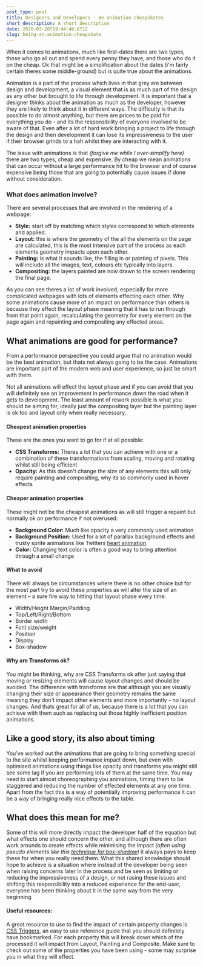 ```yaml
---
post_type: post
title: Designers and Developers - Be animation cheapskates
short_description: A short description
date: 2020-03-28T19:44:46.871Z
slug: being-an-animation-cheapskate
---
```

When it comes to animations, much like first-dates there are two types, those who go all out and spend every penny they have, and those who do it on the cheap. Ok that might be a simplification about the dates (i'm fairly certain theres some middle-ground) but is quite true about the animations.

Animation is a part of the process which lives in that grey are between design and development, a visual element that is as much part of the design as any other but brought to life through development. It is important that a designer thinks about the animation as much as the developer, however they are likely to think about it in different ways. The difficulty is that its possible to do almost anything, but there are prices to be paid for everything you do - and its the responsibility of everyone involved to be aware of that. Even after a lot of hard work bringing a project to life through the design and then development it can lose its impressiveness to the user if their browser grinds to a halt whilst they are interacting with it.

The issue with animations is that *(forgive me while I over-simplify here)* there are two types, cheap and expensive. By cheap we mean animations that can occur without a large performance hit to the browser and of course expensive being those that are going to potentially cause issues if done without consideration.

### What does animation involve?

There are several processes that are involved in the rendering of a webpage:

* **Style:**		start off by matching which styles correspond to which elements and applied.
* **Layout:**		this is where the geometry of the all the elements on the page are calculated, this is the most intensive part of the process as each elements geometry impacts upon each other.
* **Painting:**		is what it sounds like, the filling in or painting of pixels. This will include all the images, text, colours etc typically into layers.
* **Compositing:**	the layers painted are now drawn to the screen rendering the final page.

As you can see theres a lot of work involved, especially for more complicated webpages with lots of elements effecting each other. Why some animations cause more of an impact on performance than others is because they effect the layout phase meaning that it has to run through from that point again, recalculating the geometry for every element on the page again and repainting and compositing any effected areas.

## What animations are good for performance?

From a performance perspective you could argue that no animation would be the best animation, but thats not always going to be the case. Animations are important part of the modern web and user experience, so just be smart with them.

Not all animations will effect the layout phase and if you can avoid that you will definitely see an improvement in performance down the road when it gets to development. The least amount of rework possible is what you should be aiming for, ideally just the compositing layer but the painting layer is ok too and layout only when really necessary.

#### Cheapest animation properties

These are the ones you want to go for if at all possible:

* **CSS Transforms:** Theres a lot that you can achieve with one or a combination of these transformations from scaling, moving and rotating whilst still being efficient
* **Opacity:** As this doesn't change the size of any elements this will only require painting and compositing, why its so commonly used in hover effects

#### Cheaper animation properties

These might not be the cheapest animations as will still trigger a repaint but normally ok on performance if not overused:

* **Background Color:** Much like opacity a very commonly used animation
* **Background Position:** Used for a lot of parallax background effects and trusty sprite animations like Twitters [heart animation](https://medium.com/@chrismabry/how-did-they-do-that-the-twitter-like-animation-2a473b658e43).
* **Color:** Changing text color is often a good way to bring attention through a small change

#### What to avoid

There will always be circumstances where there is no other choice but for the most part try to avoid these properties as will alter the size of an element – a sure fire way to hitting that layout phase every time:

* Width/Height Margin/Padding
* Top/Left/Right/Bottom
* Border width
* Font size/weight
* Position
* Display
* Box-shadow

#### Why are Transforms ok?

You might be thinking, why are CSS Transforms ok after just saying that moving or resizing elements will cause layout changes and should be avoided. The difference with transforms are that although you are visually changing their size or appearance their geometry remains the same meaning they don't impact other elements and more importantly - no layout changes. And thats great for all of us, because there is a lot that you can achieve with them such as replacing out those highly inefficient position animations.

## Like a good story, its also about timing

You've worked out the animations that are going to bring something special to the site whilst keeping performance impact down, but even with optimised animations using things like opacity and transforms you might still see some lag if you are performing lots of them at the same time. You may need to start almost choreographing you animations, timing them to be staggered and reducing the number of effected elements at any one time. Apart from the fact this is a way of potentially improving performance it can be a way of bringing really nice effects to the table.

## What does this mean for me?

Some of this will more directly impact the developer half of the equation but what effects one should concern the other, and although there are often work arounds to create effects while minimising the impact *(often using pseudo elements like this [technique for box-shadow](http://tobiasahlin.com/blog/how-to-animate-box-shadow/))* it always pays to keep these for when you really need them. What this shared knowledge should hope to achieve is a situation where instead of the developer being seen when raising concerns later in the process and be seen as limiting or reducing the impressiveness of a design, or not rasing these issues and shifting this responsibility into a reduced experience for the end-user, everyone has been thinking about it in the same way from the very beginning.

#### Useful resources:

A great resource to use to find the impact of certain property changes is [CSS Triggers](https://csstriggers.com/), an easy to use reference guide that you should definitely have bookmarked. For each property this will break down which of the processed it will impact from Layout, Painting and Composite. Make sure to check out some of the properties you have been using - some may surprise you in what they will effect.